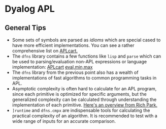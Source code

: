 # Dyalog APL

## General Tips
 - Some sets of symbols are parsed as *idioms* which are special cased to have more efficient implementations. You can see a rather comprehensive list on [APLcart.](https://aplcart.info/?q=idiom#)
 - The `dfns` library contains a few functions like `lisp` and `parse` which can be used to parsing/evaluation non-APL expressions or language implementation: [APLcart](https://aplcart.info/?q=expr%20parser) [eval,min,max](https://dfns.dyalog.com/)
 - The `dfns` library from the previous point also has a wealth of implementations of fast algorithms to common programming tasks in APL.
 - Asymptotic complexity is often hard to calculate for an APL program, since each primitive is optimized for specific arguments, but the generalized complexity can be calculated through understanding the implementation of each primitive. [Here's an overview from Rich Park.](https://www.youtube.com/watch?v=f0qhOKW0iw0)
 - `]runtime` and `dfns.cmpx` are indispensable tools for calculating the practical complexity of an algorithm. It is recommended to test with a wide range of inputs for an accurate comparison.
